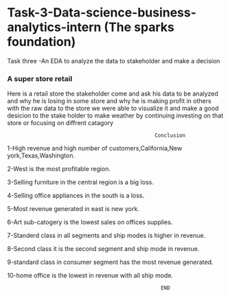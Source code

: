 # Task-3-Data-science-business-analytics-intern (The sparks foundation)
Task three -An EDA to analyze the data to stakeholder and make a decision
### A super store retail 
Here is a retail store the stakeholder come and ask his data to be analyzed and why he is losing in some store and why he is making profit in others
with the raw data to the store we were able to visualize it and make a good desicion to the stake holder to make weather by continuing investing on that store or focusing on diffrent catagory

                                                    Conclusion
        

1-High revenue and high number of customers,California,New york,Texas,Washington.

2-West is the most profitable region.

3-Selling furniture in the central region is a big loss.

4-Selling office appliances in the south is a loss.

5-Most revenue generated in east is new york.

6-Art sub-catogery is the lowest sales on offices supplies.

7-Standerd class in all segments and ship modes is higher in revenue.

8-Second class it is the second segment and ship mode in revenue.

9-standard class in consumer segment has the most revenue generated.

10-home office is the lowest in revenue with all ship mode.

                                                      END
